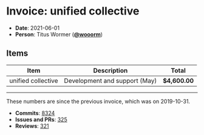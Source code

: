 # Invoice: unified collective

*   **Date**: 2021-06-01
*   **Person**: Titus Wormer ([**@wooorm**](https://github.com/wooorm))

## Items

| Item               | Description                   | Total         |
| ------------------ | ----------------------------- | ------------- |
| unified collective | Development and support (May) | **$4,600.00** |

***

These numbers are since the previous invoice, which was on 2019-10-31.

*   **Commits**:
    [8324](https://github.com/search?q=author%3Awooorm+committer-date%3A%222019-11-01..2021-06-01%22%5C\&type=Commits)
*   **Issues and PRs**: [325](https://github.com/search?q=author%3Awooorm+created%3A%222019-11-01..2021-06-01%22%5C\&type=Issues)
*   **Reviews**: [321](https://github.com/search?q=reviewed-by%3Awooorm+created%3A%222019-11-01..2021-01-01%22\&type=Issues)
